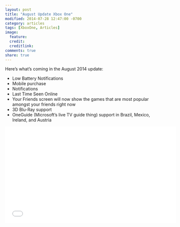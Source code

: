 ```yaml
---
layout: post
title: "August Update Xbox One"
modified: 2014-07-28 12:47:00 -0700
category: articles
tags: [XboxOne, Articles]
image:
  feature: 
  credit: 
  creditlink: 
comments: true
share: true
---
```



Here’s what’s coming in the August 2014 update:

* Low Battery Notifications
* Mobile purchase
* Notifications
* Last Time Seen Online
* Your Friends screen will now show the games that are most popular amongst your friends right now
* 3D Blu-Ray support
* OneGuide (Microsoft’s live TV guide thing) support in Brazil, Mexico, Ireland, and Austria


<iframe width="560" height="315" src="//www.youtube.com/embed/ovHyso_jy24" frameborder="0" allowfullscreen></iframe>